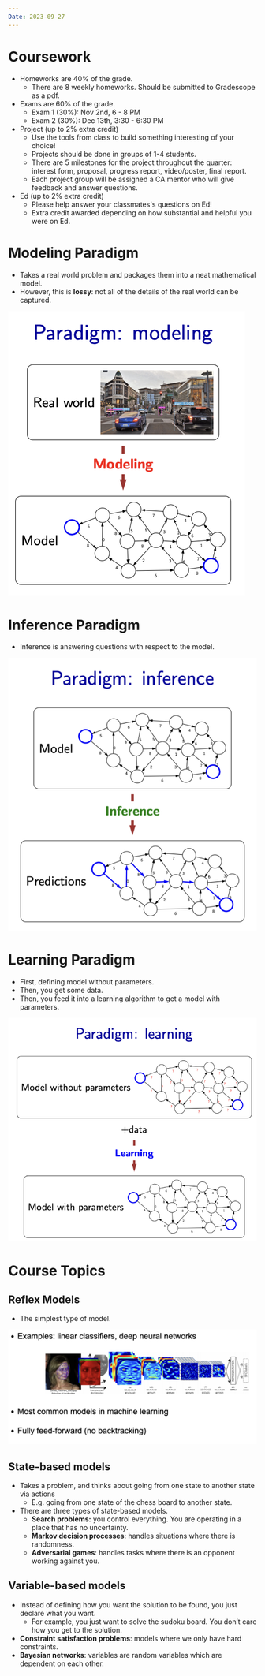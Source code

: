 ```yaml
---
Date: 2023-09-27
---
```

# Coursework

- Homeworks are 40% of the grade.
    - There are 8 weekly homeworks. Should be submitted to Gradescope as a pdf.
- Exams are 60% of the grade.
    - Exam 1 (30%): Nov 2nd, 6 - 8 PM
    - Exam 2 (30%): Dec 13th, 3:30 - 6:30 PM
- Project (up to 2% extra credit)
    - Use the tools from class to build something interesting of your choice!
    - Projects should be done in groups of 1-4 students.
    - There are 5 milestones for the project throughout the quarter: interest form, proposal, progress report, video/poster, final report.
    - Each project group will be assigned a CA mentor who will give feedback and answer questions.
- Ed (up to 2% extra credit)
    - Please help answer your classmates's questions on Ed!
    - Extra credit awarded depending on how substantial and helpful you were on Ed.

# Modeling Paradigm

- Takes a real world problem and packages them into a neat mathematical model.
- However, this is **lossy**: not all of the details of the real world can be captured.

![Untitled 97.png](../../attachments/Untitled%2097.png)

# Inference Paradigm

- Inference is answering questions with respect to the model.

![Untitled 1 64.png](../../attachments/Untitled%201%2064.png)

# Learning Paradigm

- First, defining model without parameters.
- Then, you get some data.
- Then, you feed it into a learning algorithm to get a model with parameters.

![Untitled 2 64.png](../../attachments/Untitled%202%2064.png)

# Course Topics

## Reflex Models

- The simplest type of model.

![Untitled 3 64.png](../../attachments/Untitled%203%2064.png)

## State-based models

- Takes a problem, and thinks about going from one state to another state via actions
    - E.g. going from one state of the chess board to another state.
- There are three types of state-based models.
    - **Search problems:** you control everything. You are operating in a place that has no uncertainty.
    - **Markov decision processes**: handles situations where there is randomness.
    - **Adversarial games**: handles tasks where there is an opponent working against you.

## Variable-based models

- Instead of defining how you want the solution to be found, you just declare what you want.
    - For example, you just want to solve the sudoku board. You don’t care how you get to the solution.
- **Constraint satisfaction problems**: models where we only have hard constraints.
- **Bayesian networks**: variables are random variables which are dependent on each other.